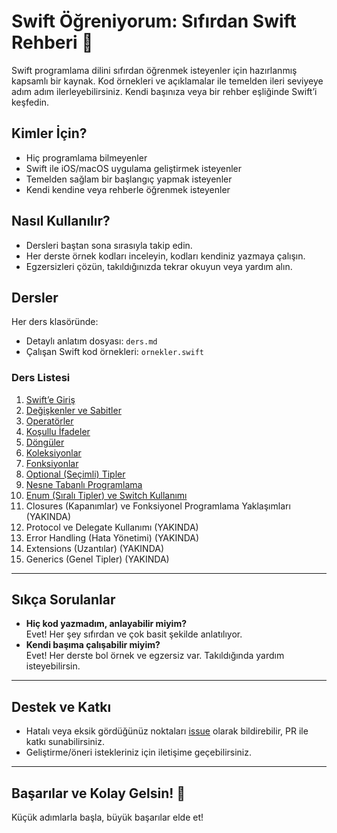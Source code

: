 # Swift Öğreniyorum: Sıfırdan Swift Rehberi 🚀

Swift programlama dilini sıfırdan öğrenmek isteyenler için hazırlanmış kapsamlı bir kaynak. Kod örnekleri ve açıklamalar ile temelden ileri seviyeye adım adım ilerleyebilirsiniz. Kendi başınıza veya bir rehber eşliğinde Swift’i keşfedin.

## Kimler İçin?

- Hiç programlama bilmeyenler
- Swift ile iOS/macOS uygulama geliştirmek isteyenler
- Temelden sağlam bir başlangıç yapmak isteyenler
- Kendi kendine veya rehberle öğrenmek isteyenler

## Nasıl Kullanılır?

- Dersleri baştan sona sırasıyla takip edin.
- Her derste örnek kodları inceleyin, kodları kendiniz yazmaya çalışın.
- Egzersizleri çözün, takıldığınızda tekrar okuyun veya yardım alın.

## Dersler

Her ders klasöründe:
- Detaylı anlatım dosyası: `ders.md`
- Çalışan Swift kod örnekleri: `ornekler.swift`

### Ders Listesi

1. [Swift’e Giriş](01-swift-giris/ders.md)
2. [Değişkenler ve Sabitler](02-degiskenler-ve-sabitler/ders.md)
3. [Operatörler](03-operatorler/ders.md)
4. [Koşullu İfadeler](04-kosullu-ifadeler/ders.md)
5. [Döngüler](05-donguler/ders.md)
6. [Koleksiyonlar](06-koleksiyonlar/ders.md)
7. [Fonksiyonlar](07-fonksiyonlar/ders.md)
8. [Optional (Seçimli) Tipler](08-optional/ders.md)
9. [Nesne Tabanlı Programlama](09-nesne-tabanli/ders.md)
10. [Enum (Sıralı Tipler) ve Switch Kullanımı](10-enum-ve-switch/ders.md)
11. Closures (Kapanımlar) ve Fonksiyonel Programlama Yaklaşımları (YAKINDA)
12. Protocol ve Delegate Kullanımı (YAKINDA)
13. Error Handling (Hata Yönetimi) (YAKINDA)
14. Extensions (Uzantılar) (YAKINDA)
15. Generics (Genel Tipler) (YAKINDA)

---

## Sıkça Sorulanlar

- **Hiç kod yazmadım, anlayabilir miyim?**  
  Evet! Her şey sıfırdan ve çok basit şekilde anlatılıyor.
- **Kendi başıma çalışabilir miyim?**  
  Evet! Her derste bol örnek ve egzersiz var. Takıldığında yardım isteyebilirsin.

---

## Destek ve Katkı

- Hatalı veya eksik gördüğünüz noktaları [issue](https://github.com/EgoistDeveloper/swift-ogreniyorum/issues) olarak bildirebilir, PR ile katkı sunabilirsiniz.
- Geliştirme/öneri istekleriniz için iletişime geçebilirsiniz.

---

## Başarılar ve Kolay Gelsin! 🎉

Küçük adımlarla başla, büyük başarılar elde et!
